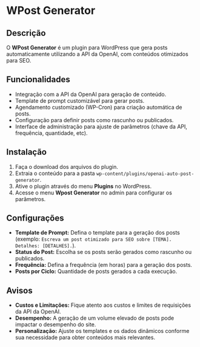 # WPost Generator

## Descrição

O **WPost Generator** é um plugin para WordPress que gera posts automaticamente utilizando a API da OpenAI, com conteúdos otimizados para SEO.

## Funcionalidades

- Integração com a API da OpenAI para geração de conteúdo.
- Template de prompt customizável para gerar posts.
- Agendamento customizado (WP-Cron) para criação automática de posts.
- Configuração para definir posts como rascunho ou publicados.
- Interface de administração para ajuste de parâmetros (chave da API, frequência, quantidade, etc).

## Instalação

1. Faça o download dos arquivos do plugin.
2. Extraia o conteúdo para a pasta `wp-content/plugins/openai-auto-post-generator`.
3. Ative o plugin através do menu **Plugins** no WordPress.
4. Acesse o menu **Wpost Generator** no admin para configurar os parâmetros.

## Configurações

- **Template de Prompt:** Defina o template para a geração dos posts (exemplo: `Escreva um post otimizado para SEO sobre [TEMA]. Detalhes: [DETALHES].`).
- **Status do Post:** Escolha se os posts serão gerados como rascunho ou publicados.
- **Frequência:** Defina a frequência (em horas) para a geração dos posts.
- **Posts por Ciclo:** Quantidade de posts gerados a cada execução.

## Avisos

- **Custos e Limitações:** Fique atento aos custos e limites de requisições da API da OpenAI.
- **Desempenho:** A geração de um volume elevado de posts pode impactar o desempenho do site.
- **Personalização:** Ajuste os templates e os dados dinâmicos conforme sua necessidade para obter conteúdos mais relevantes.


